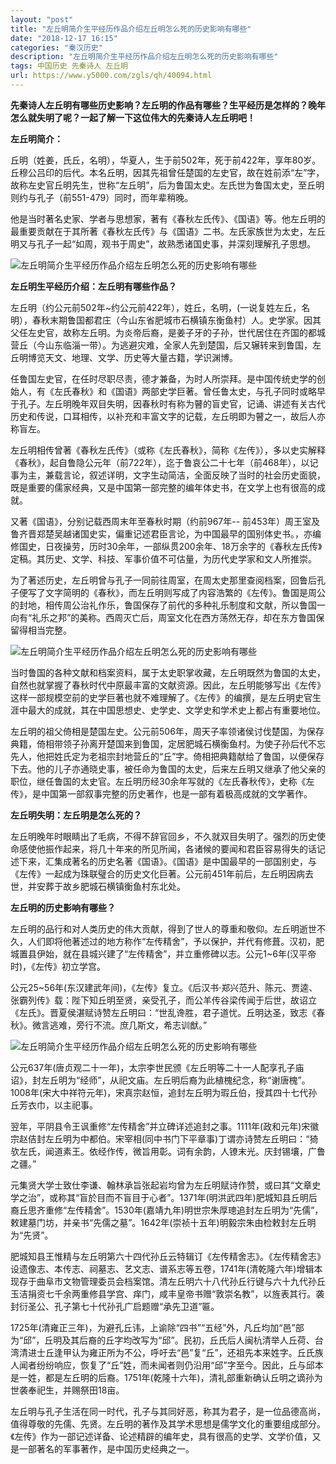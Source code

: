 ```yaml
---
layout: "post"
title: "左丘明简介生平经历作品介绍左丘明怎么死的历史影响有哪些"
date: "2018-12-17 16:15"
categories: "秦汉历史"
description: "左丘明简介生平经历作品介绍左丘明怎么死的历史影响有哪些"
tags: 中国历史 先秦诗人 左丘明
url: https://www.y5000.com/zgls/qh/40094.html
---
```






**先秦诗人左丘明有哪些历史影响？左丘明的作品有哪些？生平经历是怎样的？晚年怎么就失明了呢？一起了解一下这位伟大的先秦诗人左丘明吧！**

 **左丘明简介：**

丘明（姓姜，氏丘，名明），华夏人，生于前502年，死于前422年，享年80岁。丘穆公吕印的后代。本名丘明，因其先祖曾任楚国的左史官，故在姓前添“左”字，故称左史官丘明先生，世称“左丘明”，后为鲁国太史。左氏世为鲁国太史，至丘明则约与孔子（前551-479）同时，而年辈稍晚。

他是当时著名史家、学者与思想家，著有《春秋左氏传》、《国语》等。他左丘明的最重要贡献在于其所著《春秋左氏传》与《国语》二书。左氏家族世为太史，左丘明又与孔子一起“如周，观书于周史”，故熟悉诸国史事，并深刻理解孔子思想。

![左丘明简介生平经历作品介绍左丘明怎么死的历史影响有哪些](https://img.y5000.com/uploads/allimg/190114/a1643a96fff7aa82590feff952c9b07e.jpg)

 **左丘明生平经历介绍：左丘明有哪些作品？**

左丘明（约公元前502年~约公元前422年），姓丘，名明，(一说复姓左丘，名明），春秋末期鲁国都君庄（今山东省肥城市石横镇东衡鱼村）人。史学家。因其父任左史官，故称左丘明。为炎帝后裔，是姜子牙的子孙，世代居住在齐国的都城营丘（今山东临淄一带）。为逃避灾难，全家人先到楚国，后又辗转来到鲁国，左丘明博览天文、地理、文学、历史等大量古籍，学识渊博。

任鲁国左史官，在任时尽职尽责，德才兼备，为时人所崇拜。是中国传统史学的创始人，有《左氏春秋》和《国语》两部史学巨著。曾任鲁太史，与孔子同时或略早于孔子。左丘明晚年双目失明，因春秋时有称为瞽的盲史官，记诵、讲述有关古代历史和传说，口耳相传，以补充和丰富文字的记载，左丘明即为瞽之一，故后人亦称盲左。

左丘明相传曾著《春秋左氏传》（或称《左氏春秋》，简称《左传》），多以史实解释《春秋》，起自鲁隐公元年（前722年），迄于鲁哀公二十七年（前468年），以记事为主，兼载言论，叙述详明，文字生动简洁，全面反映了当时的社会历史面貌，既是重要的儒家经典，又是中国第一部完整的编年体史书，在文学上也有很高的成就。

又著《国语》，分别记载西周末年至春秋时期（约前967年--
前453年）周王室及鲁齐晋郑楚吴越诸国史实，偏重记述君臣言论，为中国最早的国别体史书。，亦编修国史，日夜操劳，历时30余年，一部纵贯200余年、18万余字的《春秋左氏传》定稿。其历史、文学、科技、军事价值不可估量，为历代史学家和文人所推崇。

为了著述历史，左丘明曾与孔子一同前往周室，在周太史那里查阅档案，回鲁后孔子便写了文字简明的《春秋》，而左丘明则写成了内容浩繁的《左传》。鲁国是周公的封地，相传周公治礼作乐，鲁国保存了前代的多种礼乐制度和文献，所以鲁国一向有“礼乐之邦”的美称。西周灭亡后，周室文化在西方荡然无存，却在东方鲁国保留得相当完整。

![左丘明简介生平经历作品介绍左丘明怎么死的历史影响有哪些](https://img.y5000.com/uploads/allimg/190114/c63cc07482a23925b547d8a214d356a6.jpg)

当时鲁国的各种文献和档案资料，属于太史职掌收藏，左丘明既然为鲁国的太史，自然也就掌握了春秋时代中原最丰富的文献资源。因此，左丘明能够写出《左传》这样一部规模空前的史学巨著也就不难理解了。《左传》的编撰，是左丘明史官生涯中最大的成就，其在中国思想史、史学史、文学史和学术史上都占有重要地位。

左丘明的祖父倚相是楚国左史。公元前506年，周天子率领诸侯讨伐楚国，为保存典籍，倚相带领子孙离开楚国来到鲁国，定居肥城石横衡鱼村。为使子孙后代不忘先人，他把姓氏定为老祖宗封地营丘的“丘”字。倚相把典籍献给了鲁国，以便保存下去。他的儿子亦通晓史事，被任命为鲁国的太史，后来左丘明又继承了他父亲的职位，继任鲁国的太史官。左丘明历经30余年写就的《左氏春秋传》，史称《左传》，是中国第一部叙事完整的历史著作，也是一部有着极高成就的文学著作。

 **左丘明失明：左丘明是怎么死的？**

左丘明晚年时眼睛出了毛病，不得不辞官回乡，不久就双目失明了。强烈的历史使命感使他振作起来，将几十年来的所见所闻，各诸候的要闻和君臣容易得失的话记述下来，汇集成著名的历史名著《国语》。《国语》是中国最早的一部国别史，与《左传》一起成为珠联璧合的历史文化巨著。公元前451年前后，左丘明因病去世，并安葬于故乡肥城石横镇衡鱼村东北处。

 **左丘明的历史影响有哪些？**

左丘明的品行和对人类历史的伟大贡献，得到了世人的尊重和敬仰。左丘明逝世不久，人们即将他著述过的地方称作“左传精舍”，予以保护，并代有修葺。汉初，肥城置县伊始，就在县城兴建了“左传精舍”，并立重修碑以志。公元1~6年(汉平帝时)，《左传》初立学宫。

公元25~56年(东汉建武年间)，《左传》复立。《后汉书·郑兴范升、陈元、贾逵、张霸列传》载：陛下知丘明至贤，亲受孔子，而公羊传谷梁传闻于后世，故诏立《左氏》。晋夏侯湛赋诗赞左丘明曰：“世乱谗胜，君子道忧。丘明达圣，致志《春秋》。微言逃难，旁行不流。庶几斯文，希志训猷。”

![左丘明简介生平经历作品介绍左丘明怎么死的历史影响有哪些](https://img.y5000.com/uploads/allimg/190114/dafd7350dc9dbb3f1b3daafa4cdedbfe.jpg)

公元637年(唐贞观二十一年)，太宗李世民颁《左丘明等二十一人配享孔子庙诏》，封左丘明为“经师”，从祀文庙。左丘明后裔为此植槐纪念，称“谢唐槐”。1008年(宋大中祥符元年)，宋真宗赵恒，追封左丘明为瑕丘伯，授其四十七代孙丘芳衣巾，以主祀事。

翌年，平阴县令王讽重修“左传精舍”并立碑详述追封之事。1111年(政和元年)宋徽宗赵佶封左丘明为中都伯。宋宰相(同中书门下平章事)丁谓亦诗赞左丘明曰：“猗欤左氏，闻道素王。依经作传，微旨用彰。词有余韵，人镣末光。庆封锡壤，广鲁之疆。”

元集贤大学士致仕李谦、翰林承旨张起岩均曾为左丘明赋诗作赞，或曰其“文章史学之治”，或称其“盲於目而不盲目于心者”。1371年(明洪武四年)肥城知县丘明后裔丘思齐重修“左传精舍”。1530年(嘉靖九年)明世宗朱厚璁追封左丘明为“先儒”，敕建墓门坊，并亲书“先儒之墓”。1642年(崇祯十五年)明毅宗朱由检敕封左丘明为“先贤”。

肥城知县王惟精与左丘明第六十四代孙丘云特辑订《左传精舍志》。《左传精舍志》设遗像志、本传志、祠墓志、艺文志、谱系志等五卷，1741年(清乾隆六年)增辑本现存于曲阜市文物管理委员会档案馆。清左丘明六十八代孙丘行键与六十九代孙丘玉洁捐资七千余两重修县学宫、痒门，咸丰皇帝书赠“敦崇名教”，以旌表其行。袭封衍圣公、孔子第七十代孙孔广启题赠“承先卫道”匾。

1725年(清雍正三年)，为避孔丘讳，上谕除“四书”“五经”外，凡丘均加“邑”部为“邱”，丘明及其后裔的丘字均改写为“邱”。民初，丘氏后人闽杭清举人丘荷、台湾清进士丘逢甲认为雍正所为不公，呼吁去“邑”复“丘”，还祖先本来姓字。丘氏族人闻者纷纷响应，恢复了“丘”姓，而未闻者则仍沿用“邱”字至今。因此，丘与邱本是一姓，都是左丘明的后裔。1751年(乾隆十六年)，清礼部重新确认丘明之谪孙为世袭奉祀生，并赐祭田18亩。

左丘明与孔子生活在同一时代，孔子与其同好恶，称其为君子，是一位品德高尚，值得尊敬的先儒、先贤。左丘明的著作及其学术思想是儒学文化的重要组成部分。《左传》作为一部记述详备、论述精辟的编年史，具有很高的史学、文学价值，又是一部著名的军事著作，是中国历史经典之一。
